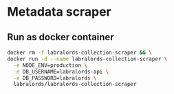 # Metadata scraper

## Run as docker container

```sh
docker rm -f labralords-collection-scraper && \
docker run -d --name labralords-collection-scraper \
  -e NODE_ENV=production \
  -e DB_USERNAME=labralords-api \
  -e DB_PASSWORD=labralords \
  labralords/labralords-collection-scraper
```
